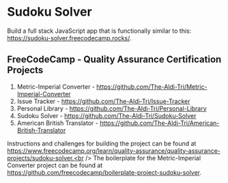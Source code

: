 # Sudoku Solver
Build a full stack JavaScript app that is functionally similar to this: https://sudoku-solver.freecodecamp.rocks/. 

## FreeCodeCamp - Quality Assurance Certification Projects

1. Metric-Imperial Converter - https://github.com/The-Aldi-Tri/Metric-Imperial-Converter
2. Issue Tracker - https://github.com/The-Aldi-Tri/Issue-Tracker
3. Personal Library - https://github.com/The-Aldi-Tri/Personal-Library
4. Sudoku Solver - https://github.com/The-Aldi-Tri/Sudoku-Solver
5. American British Translator - https://github.com/The-Aldi-Tri/American-British-Translator

Instructions and challenges for building the project can be found at https://www.freecodecamp.org/learn/quality-assurance/quality-assurance-projects/sudoku-solver.<br />
The boilerplate for the Metric-Imperial Converter project can be found at https://github.com/freecodecamp/boilerplate-project-sudoku-solver. 
